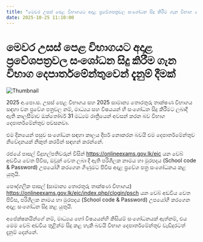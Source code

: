 ```yaml
---
title: "මෙවර උසස් පෙළ විභාගයට අදාළ ප්‍රවේශපත්‍රවල සංශෝධන සිදු කිරීම ගැන විභාග දෙපාර්තමේන්තුවෙන් දැනුම් දීමක්"
date: 2025-10-25 11:10:00
---
```


# මෙවර උසස් පෙළ විභාගයට අදාළ ප්‍රවේශපත්‍රවල සංශෝධන සිදු කිරීම ගැන විභාග දෙපාර්තමේන්තුවෙන් දැනුම් දීමක්

![Thumbnail](https://helakuru.sgp1.cdn.digitaloceanspaces.com/esana/images/lib/exam-department-logo.jpg)

2025 අ.පො.ස. උසස් පෙළ විභාගය සහ 2025 සාමාන්‍ය තොරතුරු තාක්ෂණ විභාගය සඳහා වන ප්‍රවේශ පත්‍රවල නම්, මාධ්‍යය සහ විෂයයන් හි සංශෝධන සිදු කිරීමට ලබාදී ඇති කාලසීමාව ඔක්තෝබර් 31 මධ්‍යම රාත්‍රියෙන් අවසන් කරන බව විභාග දෙපාර්තමේන්තුව පවසනවා.

එම දිනයෙන් පසුව සංශෝධන සඳහා කාලය දීර්ඝ නොකරන බවයි එම දෙපාර්තමේන්තුව නිවේදනයක් නිකුත් කරමින් සඳහන් කරන්නේ.

රජයේ පාසල් විදුහල්පතිවරුන් විසින් https://onlineexams.gov.lk/eic යන වෙබ් අඩවිය වෙත පිවිස, ඔවුන් වෙත ලබා දී ඇති පරිශීලක නාමය හා මුරපදය (School code & Password) උපයෝගී කරගෙන ගිණුමට පිවිස අදාළ ප්‍රවේශ පත්‍ර සංශෝධනය කළ යුතුයි.

පෞද්ගලික පාසල් (සාමාන්‍ය තොරතුරු තාක්ෂණ විභාගය) https://onlineexams.gov.lk/eic/index.php/clogin/psch යන වෙබ් අඩවිය වෙත පිවිස, පරිශීලක නාමය හා මුරපදය (School code & Password) උපයෝගී කරගෙන අදාළ සංශෝධන සිදු කළ යුතුයි.

අපේක්ෂකයින්ගේ නම්, මාධ්‍යය හෝ විෂයයන්හි කිසියම් සංශෝධනයක් ඇත්නම්, එය මෙම වෙබ් අඩවිය තුළින්ම සිදු කළ හැකි බවයි විභාග දෙපාර්තමේන්තුව වැඩිදුරටත් දැනුම් දෙන්නේ.

